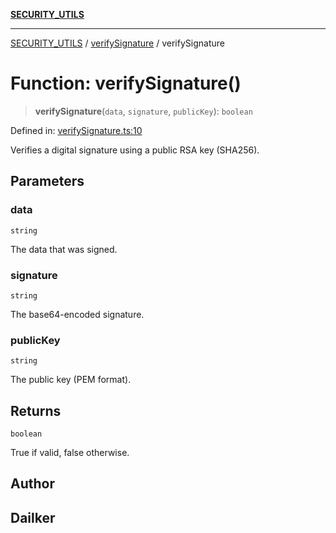 [**SECURITY_UTILS**](../../README.md)

***

[SECURITY_UTILS](../../README.md) / [verifySignature](../README.md) / verifySignature

# Function: verifySignature()

> **verifySignature**(`data`, `signature`, `publicKey`): `boolean`

Defined in: [verifySignature.ts:10](https://github.com/dailker/everyutil-js/blob/b3e269da55b7d96c15eb37e98c5c4f6b94f05f6f/src/security/verifySignature.ts#L10)

Verifies a digital signature using a public RSA key (SHA256).

## Parameters

### data

`string`

The data that was signed.

### signature

`string`

The base64-encoded signature.

### publicKey

`string`

The public key (PEM format).

## Returns

`boolean`

True if valid, false otherwise.

## Author

## Dailker
